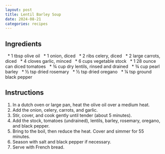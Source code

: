 ```yaml
---
layout: post
title: Lentil Barley Soup
date: 2024-08-21
categories: recipes
---
```

Ingredients
--
  * 1 tbsp olive oil
  * 1 onion, diced
  * 2 ribs celery, diced
  * 2 large carrots, diced
  * 4 cloves garlic, minced
  * 6 cups vegetable stock
  * 1 28 ounce can diced tomatoes
  * ¾ cup dry lentils, rinsed and drained
  * ¾ cup pearl barley
  * ½ tsp dried rosemary
  * ½ tsp dried oregano
  * ¼ tsp ground black pepper

Instructions
--
1. In a dutch oven or large pan, heat the olive oil over a medium heat.
2. Add the onion, celery, carrots, and garlic.
3. Stir, cover, and cook gently until tender (about 5 minutes).
4. Add the stock, tomatoes (undrained), lentils, barley, rosemary, oregano, and black pepper.
5. Bring to the boil, then reduce the heat. Cover and simmer for 55 minutes.
6. Season with salt and black pepper if necessary.
7. Serve with French bread.